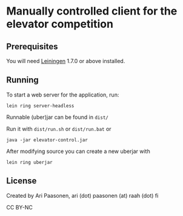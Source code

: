 # Manually controlled client for the elevator competition

## Prerequisites

You will need [Leiningen][1] 1.7.0 or above installed.

[1]: https://github.com/technomancy/leiningen

## Running

To start a web server for the application, run:

    lein ring server-headless



Runnable (uber)jar can be found in `dist/`

Run it with `dist/run.sh` or `dist/run.bat` or

    java -jar elevator-control.jar

After modifying source you can create a new uberjar with

    lein ring uberjar

## License

Created by Ari Paasonen, ari (dot) paasonen (at) raah (dot) fi

CC BY-NC
